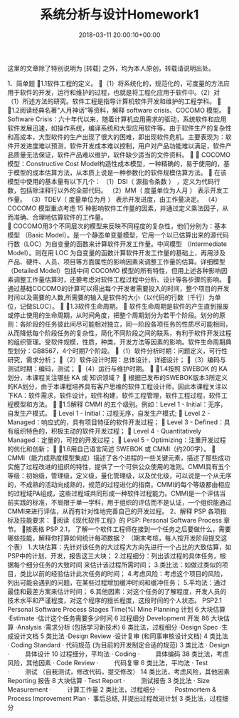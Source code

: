 ﻿---
layout: post
title: 系统分析与设计Homework1
date: 2018-03-11 20:00:10+00:00
categories: 日志
tags: 博客
---

这里的文章除了特别说明为 [转载] 之外，均为本人原创，转载请说明出处。

1、简单题
1.1软件工程的定义。
（1）将系统化的，规范化的，可度量的方法应用于软件的开发，运行和维护的过程，也就是将工程化应用于软件中。（2）对（1）所述方法的研究。软件工程是指导计算机软件开发和维护的工程学科。

1.2阅读经典名著“人月神话”等资料，解释 software crisis、COCOMO 模型。
    Software Crisis：六十年代以来，随着计算机应用需求的驱动，系统软件和应用软件发展迅速，如操作系统，编译系统和大型应用软件等。由于软件生产的复杂性和高成本，大型软件的生产出现了很大的困难，即出现软件危机。主要表现为：软件开发进度难以预测，软件开发成本难以控制，用户对产品功能难以满足，软件产品质量无法保证，软件产品难以维护，软件缺少适当的文件资料。

    COCOMO 模型：Constructive Cost Model构造性成本模型，一种精确的，易于使用的，基于模型的成本估算方法，从本质上说是一种参数化的软件规模估算方法。
    在该模型中使用的基本量有以下几个： （1）DSI（ 源指令条数 ） ，定义为代码行数，包括除注释行以外的全部代码。 （2）MM（ 度量单位为人月 ） 表示开发工作量。 （3）TDEV（ 度量单位为月 ） 表示开发进度，由工作量决定。 （4）COCOMO 模型重点考虑 15 种影响软件工作量的因素，并通过定义乘法因子，从而准确、合理地估算软件的工作量。   
    COCOMO用3个不同层次的模型来反映不同程度的复杂性，他们分别为：基本模型 （Basic Model）。是一个静态单变量模型，它用一个以已估算出来的源代码行数（LOC）为自变量的函数来计算软件开发工作量。中间模型 （Intermediate Model）。则在用 LOC 为自变量的函数计算软件开发工作量的基础上，再用涉及产品、硬件、人员、项目等方面属性的影响因素来调整工作量的估算。详细模型 （Detailed Model）包括中间 COCOMO 模型的所有特性，但用上述各种影响因素调整工作量估算时，还要考虑对软件工程过程中分析、设计等各步骤的影响。
     通过基础COCOMO的计算可以得出每个开发者需要投入的时间，整个项目的开发时间以及需要的人数,所需要的输入是软件的大小（以代码的行数（千行）为单位，记做SLOC）。

1.3软件生命周期。
    软件生命周期是软件的产生直到报废或停止使用的生命周期，从时间角度，把整个周期划分为若干个阶段。划分的原则：各阶段的任务彼此间尽可能相对独立，同一阶段各项任务的性质尽可能相同，从而降低每个阶段任务的复杂性，简化不同阶段之间的联系，有利于软件开发过程的组织管理。受软件规模，性质，种类，开发方法等因素的影响。软件生命周期典型划分：GB8567，4个时期7个阶段。
（1）软件分析时期：问题定义，可行性研究，需求分析；
（2）软件设计时期：总体设计，详细设计；
（3）编码与测试时期：编码，测试；
（4）运行与维护时期。

1.4按照 SWEBOK 的 KA 划分，本课程关注哪些 KA 或 知识领域？
    根据已发布的SWEBOK版本3所定义的KA划分，由于本课程培养具有客户思维的软件工程设计师，因此本课程关注以下KA：软件需求，软件设计，软件构建，软件工程管理，软件工程过程，软件工程模型和方法。

1.5解释 CMMI 的五个级别。例如：Level 1 - Initial：无序，自发生产模式。
    Level 1 - Initial：过程无序，自发生产模式;
    Level 2 - Managed：响应式的，具有项目特征的软件开发过程；
    Level 3 - Defined：具有组织特色的，积极主动的软件开发过程；
    Level 4 - Quantitatively Managed：定量的，可控的开发过程；
    Level 5 - Optimizing：注重开发过程的优化和创新；

1.6用自己语言简述 SWEBOK 或 CMMI（约200字）。
    CMMI（能力成熟度模型集成）描述了各个进程的一些关键元素，描述了那些成功实施了过程改进的组织的特性，提供了一个可供公众使用的准则。CMMI具有五个等级：初始级，管理级，定义级，量化管理级，以及优化级，可以说是一个从无序的，不成熟的活动向成熟的，规范的过程进化的指南。CMMI的每个等级都由相应的过程域PA组成，这些过程域共同形成一种软件过程能力。CMMI是一个评估当前实践的标准，不局限于单一学科，用于组织的评估而不是认证，一个组织能通过CMMI来进行评估，从而有针对性地完善自己的开发过程。
2、解释 PSP 各项指标及技能要求：
阅读《现代软件工程》的 PSP: Personal Software Process 章节。
按表格 PSP 2.1， 了解一个软件工程师在接到一个任务之后要做什么，需要哪些技能，解释你打算如何统计每项数据？ （期末考核，每人按开发阶段提交这个表）
1.大块估算：先针对该任务的大过程大方向先进行一个占比的大致估算，如PSP中的计划，开发，报告这三大块；
2.过程细分：列出该过程的具体任务，根据每个细分任务的大致时间  来估计该过程所需时间；
3.类比法：如做过类似的项目，类比以前的经验估计此次任务的时间；
4.考虑风险：考虑这个项目的风险，列出可能会遇到的问题，在某些过程增加缓冲时间和缓冲任务；
5.平均法：通过最佳和最差方案来估计时间；
6.其他因素：对这个任务的了解程度，开发人员的技术水平和严谨程度，对这个程序的擅长程度，这段时间的个人状态。
PSP2.1	Personal Software Process Stages	Time(%) Mine
Planning	计划	6  大块估算
·Estimate	·估计这个任务需要多少时间	6  过程细分
Development	开发	86 大块估算
·Analysis	·需求分析 (包括学习新技术)	6  类比法，过程细分
·Design Spec	·生成设计文档	5  类比法
·Design Review	·设计复审 (和同事审核设计文档)	4  类比法
· Coding Standard	· 代码规范 (为目前的开发制定合适的规范)	3  类比法
·  Design	·         具体设计	10  过程细分，平均法
· Coding	·         具体编码	38  类比法，考虑风险，其他因素
· Code Review	·         代码复审	6  类比法，平均法
· Test	·         测试
（自我测试，修改代码，提交修改）	14  类比法，考虑风险，其他因素
Reporting	报告	8  大块估算
· Test Report	·         测试报告	3  类比法
· Size Measurement	·         计算工作量	2  类比法，过程细分
·         Postmortem & Process Improvement Plan	·  事后总结, 并提出过程改进计划	3  类比法，过程细分



